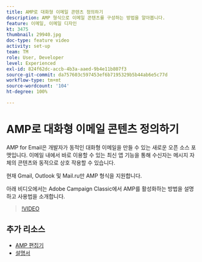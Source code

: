```yaml
---
title: AMP로 대화형 이메일 콘텐츠 정의하기
description: AMP 형식으로 이메일 콘텐츠를 구성하는 방법을 알아봅니다.
feature: 이메일, 이메일 디자인
kt: 3475
thumbnail: 29940.jpg
doc-type: feature video
activity: set-up
team: TM
role: User, Developer
level: Experienced
exl-id: 824f62dc-accb-4b3a-aaed-9b4e11b807f3
source-git-commit: da757603c597453ef6b7195329b5b44ab6e5c77d
workflow-type: tm+mt
source-wordcount: '104'
ht-degree: 100%

---
```


# AMP로 대화형 이메일 콘텐츠 정의하기

AMP for Email은 개발자가 동적인 대화형 이메일을 만들 수 있는 새로운 오픈 소스 포맷입니다. 이메일 내에서 바로 이용할 수 있는 최신 앱 기능을 통해 수신자는 메시지 자체의 콘텐츠와 동적으로 상호 작용할 수 있습니다.

현재 Gmail, Outlook 및 Mail.ru만 AMP 형식을 지원합니다.

아래 비디오에서는 Adobe Campaign Classic에서 AMP를 활성화하는 방법을 설명하고 사용법을 소개합니다.

>[!VIDEO](https://video.tv.adobe.com/v/29940?quality=12&learn=on)

## 추가 리소스

* [AMP 편집기](https://playground.amp.dev/)
* [설명서](https://experienceleague.adobe.com/docs/campaign-classic/using/sending-messages/sending-emails/defining-interactive-content.html?lang=ko#about-amp-for-email)
